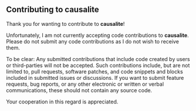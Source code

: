 ## Contributing to causalite

Thank you for wanting to contribute to **causalite**! 

Unfortunately, I am not currently accepting code contributions to **causalite**. 
Please do not submit any code contributions as I do not wish to receive them.

To be clear: Any submitted contributions that include code created by users or third-parties will not be accepted. 
Such contributions include, but are not limited to, pull requests, software patches, and code snippets and blocks 
included in submitted issues or discussions. 
If you want to submit feature requests, bug reports, or any other electronic or written or verbal communications, these should not contain any source code.

Your cooperation in this regard is appreciated.
